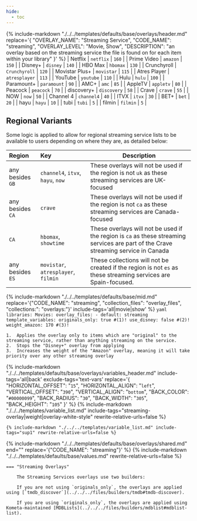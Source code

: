 ```yaml
---
hide:
  - toc
---
```

{%
    include-markdown "./../../templates/defaults/base/overlays/header.md"
    replace='{
        "OVERLAY_NAME": "Streaming Service", 
        "CODE_NAME": "streaming",
        "OVERLAY_LEVEL": "Movie, Show",
        "DESCRIPTION": "an overlay based on the streaming service the file is found on for each item within your library"
    }'
%}
| Netflix         | `netflix`         | `160` |
| Prime Video     | `amazon`          | `150` |
| Disney+         | `disney`          | `140` |
| HBO Max         | `hbomax`          | `130` |
| Crunchyroll     | `Crunchyroll`     | `120` |
| Movistar Plus+  | `movistar`        | `115` |
| Atres Player    | `atresplayer`     | `113` |
| YouTube         | `youtube`         | `110` |
| Hulu            | `hulu`            | `100` |
| Paramount+      | `paramount`       | `90`  |
| AMC+            | `amc`             | `85`  |
| AppleTV         | `appletv`         | `80`  |
| Peacock         | `peacock`         | `70`  |
| discovery+      | `discovery`       | `58`  |
| Crave           | `crave`           | `55`  |
| NOW             | `now`             | `50`  |
| Channel 4       | `channel4`        | `40`  |
| ITVX            | `itvx`            | `30`  |
| BET+            | `bet`             | `20`  |
| hayu            | `hayu`            | `10`  |
| tubi            | `tubi`            | `5`   |
| filmin          | `filmin`          | `5`   |

## Regional Variants

Some logic is applied to allow for regional streaming service lists to be available to users depending on where they are, as detailed below:

| Region           | Key                                 | Description                                                                                                                         |
|:-----------------|:------------------------------------|-------------------------------------------------------------------------------------------------------------------------------------|
| any besides `GB` | `channel4`, `itvx`, `hayu`, `now`   | These overlays will not be used if the region is not `uk` as these streaming services are UK-focused                                |
| any besides `CA` | `crave`                             | These overlays will not be used if the region is not `ca` as these streaming services are Canada-focused                            |
| `CA`             | `hbomax`, `showtime`                | These overlays will not be used if the region is `ca` as these streaming services are part of the Crave streaming service in Canada |
| any besides `ES` | `movistar`, `atresplayer`, `filmin` | These collections will not be created if the region is not `es` as these streaming services are Spain-focused.                      |

{% 
    include-markdown "./../../templates/defaults/base/mid.md" 
    replace='{"CODE_NAME": "streaming", "collection_files": "overlay_files", "collections:": "overlays:"}' 
    include-tags='all|movie|show' 
%}
    ```yaml
    libraries:
      Movies:
        overlay_files:
          - default: streaming
            template_variables:
              originals_only: true #(1)!
              use_disney: false #(2)!
              weight_amazon: 170 #(3)!
    ```

    1.  Applies the overlay only to items which are "original" to the streaming service, rather than anything streaming on the service.
    2.  Stops the "Disney+" overlay from applying
    3.  Increases the weight of the "Amazon" overlay, meaning it will take priority over any other streaming overlay

{% 
    include-markdown "./../../templates/defaults/base/overlays/variables_header.md"
    include-tags='all|back'
    exclude-tags='text-vars'
    replace='{
        "HORIZONTAL_OFFSET": "`15`",
        "HORIZONTAL_ALIGN": "`left`",
        "VERTICAL_OFFSET": "`390`",
        "VERTICAL_ALIGN": "`bottom`",
        "BACK_COLOR": "`#00000099`",
        "BACK_RADIUS": "`30`",
        "BACK_WIDTH": "`305`",
        "BACK_HEIGHT": "`105`"
    }'
%}
    {%
        include-markdown "./../../templates/variable_list.md"
        include-tags="streaming-overlay|weight|overlay-white-style"
        rewrite-relative-urls=false
    %}

    {% include-markdown "./../../templates/variable_list.md" include-tags="sup1" rewrite-relative-urls=false %}

{% include-markdown "./../../templates/defaults/base/overlays/shared.md" end="<!--text-variables-->" replace='{"CODE_NAME": "streaming"}' %}
{% include-markdown "./../../templates/defaults/base/values.md" rewrite-relative-urls=false %}

    === "Streaming Overlays"
    
        The Streaming Services overlays use two builders:

        If you are not using `originals_only`, the overlays are applied using [`tmdb_discover`](../../../files/builders/tmdb#tmdb-discover).
        
        If you are using `originals_only`, the overlays are applied using Kometa-maintained [MDBLists](../../../files/builders/mdblist#mdblist-list).
